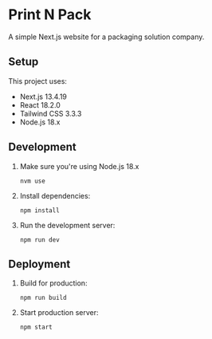 # Print N Pack

A simple Next.js website for a packaging solution company.

## Setup

This project uses:
- Next.js 13.4.19
- React 18.2.0
- Tailwind CSS 3.3.3
- Node.js 18.x

## Development

1. Make sure you're using Node.js 18.x
   ```
   nvm use
   ```

2. Install dependencies:
   ```
   npm install
   ```

3. Run the development server:
   ```
   npm run dev
   ```

## Deployment

1. Build for production:
   ```
   npm run build
   ```

2. Start production server:
   ```
   npm start
   ``` 